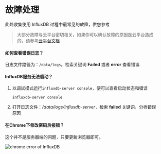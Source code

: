 # 故障处理

此处收集使用 InfluxDB 过程中最常见的故障，供您参考

> 大部分故障与云平台密切相关，如果你可以确认故障的原因是云平台造成的，请参考[云平台文档](https://support.websoft9.com/docs/faq/zh/tech-instance.html)

#### 如何查看错误日志？

日志文件路径为：`/data/logs`。检索关键词 **Failed** 或者 **error** 查看错误

#### InfluxDB服务无法启动？

1. 以调试模式运行`influxdb-server console`，便可以查看启动状态和错误
   ```
   influxdb-server console
   ```
2. 打开日志文件：*/data/logs/influxdb-server*，检索 **failed** 关键词，分析错误原因


#### 在Chrome下修改密码后报错？

这个并不是服务器端的问题，只要更新浏览器即可。

![chrome error of InfluxDB](https://libs.websoft9.com/Websoft9/DocsPicture/zh/influxdb/influxdb-chromeerror-websoft9.png)

